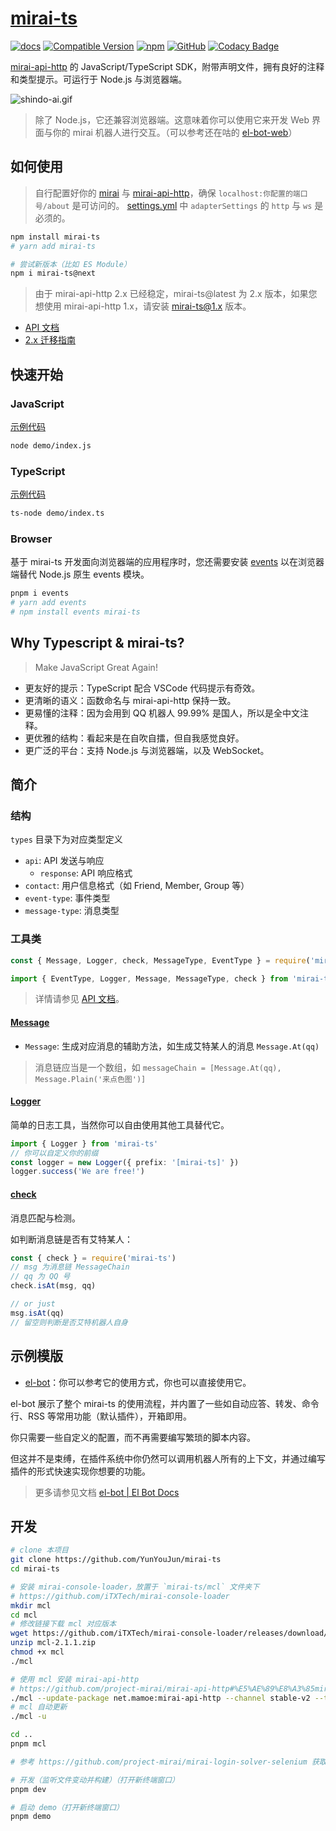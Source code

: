 # [mirai-ts](https://github.com/YunYouJun/mirai-ts)

[![docs](https://github.com/YunYouJun/mirai-ts/workflows/docs/badge.svg)](https://www.yunyoujun.cn/mirai-ts/)
[![Compatible Version](https://img.shields.io/badge/mirai--api--http-v2.3.3-blue)](https://github.com/project-mirai/mirai-api-http)
[![npm](https://img.shields.io/npm/v/mirai-ts)](https://www.npmjs.com/package/mirai-ts)
[![GitHub](https://img.shields.io/github/license/YunYouJun/mirai-ts)](https://github.com/YunYouJun/mirai-ts)
[![Codacy Badge](https://app.codacy.com/project/badge/Grade/9b332231afb643df83b59cc8b4188278)](https://www.codacy.com/gh/YunYouJun/mirai-ts/dashboard?utm_source=github.com&utm_medium=referral&utm_content=YunYouJun/mirai-ts&utm_campaign=Badge_Grade)

<!-- [![GitHub release (latest SemVer)](https://img.shields.io/github/v/release/project-mirai/mirai-api-http?label=mirai-api-http)](https://github.com/project-mirai/mirai-api-http) -->

[mirai-api-http](https://github.com/mamoe/mirai-api-http) 的 JavaScript/TypeScript SDK，附带声明文件，拥有良好的注释和类型提示。可运行于 Node.js 与浏览器端。

![shindo-ai.gif](https://user-images.githubusercontent.com/25154432/110353530-1f9de280-8072-11eb-94b0-addcd8ca1ca4.png)

> 除了 Node.js，它还兼容浏览器端。这意味着你可以使用它来开发 Web 界面与你的 mirai 机器人进行交互。（可以参考还在咕的 [el-bot-web](https://github.com/ElpsyCN/el-bot-web)）

## 如何使用

> 自行配置好你的 [mirai](https://github.com/mamoe/mirai) 与 [mirai-api-http](https://github.com/project-mirai/mirai-api-http)，确保 `localhost:你配置的端口号/about` 是可访问的。
> [settings.yml](https://github.com/project-mirai/mirai-api-http#settingyml%E6%A8%A1%E6%9D%BF) 中 `adapterSettings` 的 `http` 与 `ws` 是必须的。

```sh
npm install mirai-ts
# yarn add mirai-ts

# 尝试新版本（比如 ES Module）
npm i mirai-ts@next
```

> 由于 mirai-api-http 2.x 已经稳定，mirai-ts@latest 为 2.x 版本，如果您想使用 mirai-api-http 1.x，请安装 [mirai-ts@1.x](https://www.npmjs.com/package/mirai-ts/v/1.1.1) 版本。

- [API 文档](https://www.yunyoujun.cn/mirai-ts/)
- [2.x 迁移指南](./migrate.md)

## 快速开始

### JavaScript

[示例代码](./demo/index.js)

```sh
node demo/index.js
```

### TypeScript

[示例代码](./demo/index.ts)

```sh
ts-node demo/index.ts
```

### Browser

基于 mirai-ts 开发面向浏览器端的应用程序时，您还需要安装 [events](https://github.com/browserify/events) 以在浏览器端替代 Node.js 原生 events 模块。

```sh
pnpm i events
# yarn add events
# npm install events mirai-ts
```

## Why Typescript & mirai-ts?

> Make JavaScript Great Again!

- 更友好的提示：TypeScript 配合 VSCode 代码提示有奇效。
- 更清晰的语义：函数命名与 mirai-api-http 保持一致。
- 更易懂的注释：因为会用到 QQ 机器人 99.99% 是国人，所以是全中文注释。
- 更优雅的结构：看起来是在自吹自擂，但自我感觉良好。
- 更广泛的平台：支持 Node.js 与浏览器端，以及 WebSocket。

## 简介

### 结构

`types` 目录下为对应类型定义

- `api`: API 发送与响应
  - `response`: API 响应格式
- `contact`: 用户信息格式（如 Friend, Member, Group 等）
- `event-type`: 事件类型
- `message-type`: 消息类型

### 工具类

```js
const { Message, Logger, check, MessageType, EventType } = require('mirai-ts')
```

```ts
import { EventType, Logger, Message, MessageType, check } from 'mirai-ts'
```

> 详情请参见 [API 文档](https://www.yunyoujun.cn/mirai-ts/)。

#### [Message](https://www.yunyoujun.cn/mirai-ts/modules.html#message)

- `Message`: 生成对应消息的辅助方法，如生成艾特某人的消息 `Message.At(qq)`

> 消息链应当是一个数组，如 `messageChain = [Message.At(qq), Message.Plain('来点色图')]`

#### [Logger](https://www.yunyoujun.cn/mirai-ts/classes/logger.html)

简单的日志工具，当然你可以自由使用其他工具替代它。

```ts
import { Logger } from 'mirai-ts'
// 你可以自定义你的前缀
const logger = new Logger({ prefix: '[mirai-ts]' })
logger.success('We are free!')
```

#### [check](https://www.yunyoujun.cn/mirai-ts/modules/check.html)

消息匹配与检测。

如判断消息链是否有艾特某人：

```js
const { check } = require('mirai-ts')
// msg 为消息链 MessageChain
// qq 为 QQ 号
check.isAt(msg, qq)

// or just
msg.isAt(qq)
// 留空则判断是否艾特机器人自身
```

## 示例模版

- [el-bot](https://github.com/YunYouJun/el-bot/)：你可以参考它的使用方式，你也可以直接使用它。

el-bot 展示了整个 mirai-ts 的使用流程，并内置了一些如自动应答、转发、命令行、RSS 等常用功能（默认插件），开箱即用。

你只需要一些自定义的配置，而不再需要编写繁琐的脚本内容。

但这并不是束缚，在插件系统中你仍然可以调用机器人所有的上下文，并通过编写插件的形式快速实现你想要的功能。

> 更多请参见文档 [el-bot | El Bot Docs](https://docs.bot.elpsy.cn/)

## 开发

```bash
# clone 本项目
git clone https://github.com/YunYouJun/mirai-ts
cd mirai-ts

# 安装 mirai-console-loader，放置于 `mirai-ts/mcl` 文件夹下
# https://github.com/iTXTech/mirai-console-loader
mkdir mcl
cd mcl
# 修改链接下载 mcl 对应版本
wget https://github.com/iTXTech/mirai-console-loader/releases/download/v2.1.1/mcl-2.1.1.zip
unzip mcl-2.1.1.zip
chmod +x mcl
./mcl

# 使用 mcl 安装 mirai-api-http
# https://github.com/project-mirai/mirai-api-http#%E5%AE%89%E8%A3%85mirai-api-http
./mcl --update-package net.mamoe:mirai-api-http --channel stable-v2 --type plugin
# mcl 自动更新
./mcl -u

cd ..
pnpm mcl

# 参考 https://github.com/project-mirai/mirai-login-solver-selenium 获取 ticket

# 开发（监听文件变动并构建）（打开新终端窗口）
pnpm dev

# 启动 demo（打开新终端窗口）
pnpm demo
```
